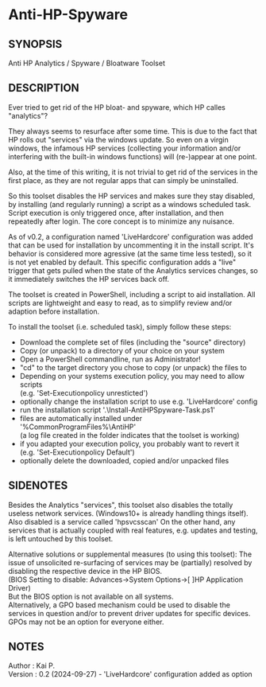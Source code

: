 # Anti-HP-Spyware
## SYNOPSIS
Anti HP Analytics / Spyware / Bloatware Toolset

## DESCRIPTION

Ever tried to get rid of the HP bloat- and spyware, which HP calles "analytics"?

They always seems to resurface after some time.
This is due to the fact that HP rolls out "services" via the windows update.
So even on a virgin windows, the infamous HP services (collecting your
information and/or interfering with the built-in windows functions) will
(re-)appear at one point.

Also, at the time of this writing, it is not trivial to get rid of the services
in the first place, as they are not regular apps that can simply be uninstalled.

So this toolset disables the HP services and makes sure they stay disabled,
by installing (and regularly running) a script as a windows scheduled task.  
Script execution is only triggered once, after installation, and then
repeatedly after login. The core concept is to minimize any nuisance.

As of v0.2, a configuration named 'LiveHardcore' configuration was added that can
be used for installation by uncommenting it in the install script.
It's behavior is considered more agressive (at the same time less tested),
so it is not yet enabled by default.
This specific configuration adds a "live" trigger that gets pulled when the
state of the Analytics services changes, so it immediately switches the HP
services back off.

The toolset is created in PowerShell, including a script to aid installation.
All scripts are lightweight and easy to read, as to simplify review and/or
adaption before installation.

To install the toolset (i.e. scheduled task), simply follow these steps:  
- Download the complete set of files (including the "source" directory)
- Copy (or unpack) to a directory of your choice on your system
- Open a PowerShell commandline, run as Administrator!
- "cd" to the target directory you chose to copy (or unpack) the files to
- Depending on your systems execution policy, you may need to allow scripts  
  (e.g. 'Set-Executionpolicy unresticted')
- optionally change the installation script to use e.g. 'LiveHardcore' config
- run the installation script '.\Install-AntiHPSpyware-Task.ps1'  
- files are automatically installed under '%CommonProgramFiles%\AntiHP'  
  (a log file created in the folder indicates that the toolset is working)
- if you adapted your execution policy, you probably want to revert it  
  (e.g. 'Set-Executionpolicy Default')
- optionally delete the downloaded, copied and/or unpacked files

## SIDENOTES
Besides the Analytics "services", this toolset also disables the totally
useless network services. (Windows10+ is already handling things itself).  
Also disabled is a service called 'hpsvcsscan'
On the other hand, any services that is actually coupled with real features,
e.g. updates and testing, is left untouched by this toolset.

Alternative solutions or supplemental measures (to using this toolset):
The issue of unsolicited re-surfacing of services may be (partially) resolved
by disabling the respective device in the HP BIOS.  
(BIOS Setting to disable: Advances->System Options->[ ]HP Application Driver)  
But the BIOS option is not available on all systems.  
Alternatively, a GPO based mechanism could be used to disable the services
in question and/or to prevent driver updates for specific devices.  
GPOs may not be an option for everyone either.

## NOTES
Author   : Kai P.  
Version  : 0.2 (2024-09-27) - 'LiveHardcore' configuration added as option
